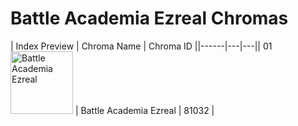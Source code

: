 # Battle Academia Ezreal Chromas

| Index  Preview | Chroma Name | Chroma ID ||------|---|---|| 01  <img src='https://raw.communitydragon.org/latest/plugins/rcp-be-lol-game-data/global/default/v1/champion-chroma-images/81/81032.png' alt='Battle Academia Ezreal' width='100'> | Battle Academia Ezreal | 81032 |